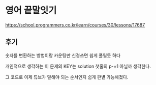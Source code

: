 # 영어 끝말잇기

https://school.programmers.co.kr/learn/courses/30/lessons/17687


## 후기

숫자를 변환하는 방법이랑 카운팅만 신경쓰면 쉽게 풀릴듯 하다

개인적으로 생각하는 이 문제의 KEY는 solution 첫줄의 p-=1 아닐까 생각한다.

그 코드로 이제 튜브가 말해야 되는 순서인지 쉽게 판별 가능해졌다.
